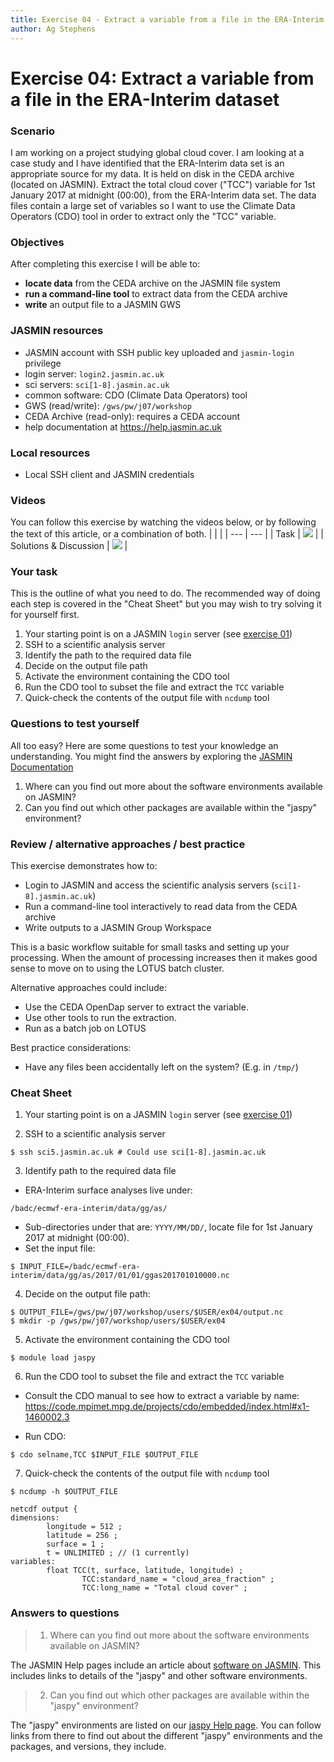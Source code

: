 ```yaml
---
title: Exercise 04 - Extract a variable from a file in the ERA-Interim dataset
author: Ag Stephens
---
```



# Exercise 04: Extract a variable from a file in the ERA-Interim dataset

### Scenario

I am working on a project studying global cloud cover. I am looking at a case study and I have identified that the ERA-Interim data set is an appropriate source for my data. It is held on disk in the CEDA archive (located on JASMIN). Extract the total cloud cover ("TCC") variable for 1st January 2017 at midnight (00:00), from the ERA-Interim data set. The data files contain a large set of variables so I want to use the Climate Data Operators (CDO) tool in order to extract only the "TCC" variable.

### Objectives
 
After completing this exercise I will be able to:

 * **locate data** from the CEDA archive on the JASMIN file system
 * **run a command-line tool** to extract data from the CEDA archive
 * **write** an output file to a JASMIN GWS

### JASMIN resources

 * JASMIN account with SSH public key uploaded and `jasmin-login` privilege
 * login server: `login2.jasmin.ac.uk`
 * sci servers: `sci[1-8].jasmin.ac.uk`
 * common software: CDO (Climate Data Operators) tool
 * GWS (read/write): `/gws/pw/j07/workshop`
 * CEDA Archive (read-only): requires a CEDA account
 * help documentation at https://help.jasmin.ac.uk

### Local resources

 * Local SSH client and JASMIN credentials

### Videos
You can follow this exercise by watching the videos below, or by following the text of this article, or a combination of both.
|  |  |
| --- | --- |
| Task | [![](https://img.youtube.com/vi/IPEJKF3FhRs/mqdefault.jpg )](https://www.youtube.com/watch?v=IPEJKF3FhRs) |
| Solutions & Discussion | [![](https://img.youtube.com/vi/oWJEzhFEATg/mqdefault.jpg )](https://www.youtube.com/watch?v=oWJEzhFEATg) |

### Your task

This is the outline of what you need to do. The recommended way of doing each step is covered in the "Cheat Sheet" but you may wish to try solving it for yourself first.

 1. Your starting point is on a JASMIN `login` server (see [exercise 01](../ex01))
 1. SSH to a scientific analysis server
 1. Identify the path to the required data file
 1. Decide on the output file path
 1. Activate the environment containing the CDO tool
 1. Run the CDO tool to subset the file and extract the `TCC` variable
 1. Quick-check the contents of the output file with `ncdump` tool

### Questions to test yourself

All too easy? Here are some questions to test your knowledge an understanding. You might find the answers by exploring the [JASMIN Documentation](https://help.jasmin.ac.uk)

 1. Where can you find out more about the software environments available on JASMIN? 
 2. Can you find out which other packages are available within the "jaspy" environment? 

### Review / alternative approaches / best practice

This exercise demonstrates how to:
 * Login to JASMIN and access the scientific analysis servers (`sci[1-8].jasmin.ac.uk`)
 * Run a command-line tool interactively to read data from the CEDA archive
 * Write outputs to a JASMIN Group Workspace

This is a basic workflow suitable for small tasks and setting up your processing. When the amount of processing increases then it makes good sense to move on to using the LOTUS batch cluster.

Alternative approaches could include:
 * Use the CEDA OpenDap server to extract the variable.
 * Use other tools to run the extraction.
 * Run as a batch job on LOTUS

Best practice considerations:
 * Have any files been accidentally left on the system? (E.g. in `/tmp/`)

### Cheat Sheet

1. Your starting point is on a JASMIN `login` server (see [exercise 01](../ex01))

2. SSH to a scientific analysis server

  ```
  $ ssh sci5.jasmin.ac.uk # Could use sci[1-8].jasmin.ac.uk
  ```

3. Identify path to the required data file
  * ERA-Interim surface analyses live under:

   ```
   /badc/ecmwf-era-interim/data/gg/as/
   ```

  * Sub-directories under that are: `YYYY/MM/DD/`, locate file for 1st January 2017 at midnight (00:00).
  * Set the input file:

   ```
   $ INPUT_FILE=/badc/ecmwf-era-interim/data/gg/as/2017/01/01/ggas201701010000.nc
   ```

4. Decide on the output file path:

  ```
  $ OUTPUT_FILE=/gws/pw/j07/workshop/users/$USER/ex04/output.nc
  $ mkdir -p /gws/pw/j07/workshop/users/$USER/ex04
  ```

5. Activate the environment containing the CDO tool

  ```
  $ module load jaspy
  ```

6. Run the CDO tool to subset the file and extract the `TCC` variable
  * Consult the CDO manual to see how to extract a variable by name:
    https://code.mpimet.mpg.de/projects/cdo/embedded/index.html#x1-1460002.3

  * Run CDO:

  ```
  $ cdo selname,TCC $INPUT_FILE $OUTPUT_FILE
  ```

7. Quick-check the contents of the output file with `ncdump` tool

  ```
  $ ncdump -h $OUTPUT_FILE

  netcdf output {
  dimensions:
          longitude = 512 ;
          latitude = 256 ;
          surface = 1 ;
          t = UNLIMITED ; // (1 currently)
  variables:
          float TCC(t, surface, latitude, longitude) ;
                  TCC:standard_name = "cloud_area_fraction" ;
                  TCC:long_name = "Total cloud cover" ;
  ```

### Answers to questions

> 1. Where can you find out more about the software environments available on JASMIN?

The JASMIN Help pages include an article about [software on JASMIN](https://help.jasmin.ac.uk/article/273-software-on-jasmin#common-software). This includes links to details of the "jaspy" and other software environments. 

> 2. Can you find out which other packages are available within the "jaspy" environment?

The "jaspy" environments are listed on our [jaspy Help page](https://help.jasmin.ac.uk/article/4729-jaspy-envs). You can follow links from there to find out about the different "jaspy" environments and the packages, and versions, they include.


